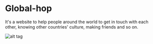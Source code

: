# Global-hop
It's a website to help people around the world to get in touch with each other, knowing other countries' culture, making friends and so on.

![alt tag](https://cloud.githubusercontent.com/assets/13968333/24813849/87629e4e-1b84-11e7-9d25-32b67b8d588f.png)
